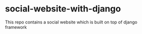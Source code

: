 # social-website-with-django
This repo contains a social website which is built on top of django framework
